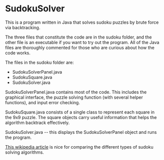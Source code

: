 # SudokuSolver
This is a program written in Java that solves sudoku puzzles by brute force via backtracking. 

The three files that constitute the code are in the sudoku folder, and the other file is an executable if you want to try out the program. All of the Java files are thoroughly commented for those who are curious about how the code works.

The files in the sudoku folder are:
  - SudokuSolverPanel.java
  - SudokuSquare.java
  - SudokuSolver.java

SudokuSolverPanel.java contains most of the code. This includes the graphical interface, the puzzle solving function (with several helper functions), and input error checking. 

SudokuSquare.java consists of a single class to represent each square in the 9x9 puzzle. The square objects carry useful information that helps the algorithm backtrack effectively.

SudokuSolver.java -- this displays the SudokuSolverPanel object and runs the program.


[This wikipedia article](https://en.wikipedia.org/wiki/Sudoku_solving_algorithms) is nice for comparing the different types of sudoku solving algorithms.
